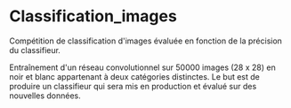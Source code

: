 # Classification_images
Compétition de classification d'images évaluée en fonction de la précision du classifieur.

Entraînement d'un réseau convolutionnel sur 50000 images (28 x 28) en noir et blanc appartenant à deux catégories distinctes.
Le but est de produire un classifieur qui sera mis en production et évalué sur des nouvelles données.
